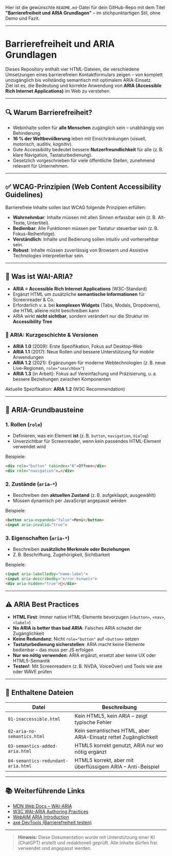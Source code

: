 Hier ist die gewünschte `README.md`-Datei für dein GitHub-Repo mit dem Titel **"Barrierefreiheit und ARIA Grundlagen"** – im stichpunktartigen Stil, ohne Demo und Fazit.

---


# Barrierefreiheit und ARIA Grundlagen

Dieses Repository enthält vier HTML-Dateien, die verschiedene Umsetzungen eines barrierefreien Kontaktformulars zeigen – von komplett unzugänglich bis vollständig semantisch mit optimalem ARIA-Einsatz.  
Ziel ist es, die Bedeutung und korrekte Anwendung von **ARIA (Accessible Rich Internet Applications)** im Web zu verstehen.

---

## 🔍 Warum Barrierefreiheit?

- Webinhalte sollen für **alle Menschen** zugänglich sein – unabhängig von Behinderung.
- **16 % der Weltbevölkerung** leben mit Einschränkungen (visuell, motorisch, auditiv, kognitiv).
- Gute Accessibility bedeutet bessere **Nutzerfreundlichkeit** für alle (z. B. klare Navigation, Tastaturbedienung).
- Gesetzlich vorgeschrieben für viele öffentliche Stellen, zunehmend relevant für Unternehmen.

---

## ✅ WCAG-Prinzipien (Web Content Accessibility Guidelines)

Barrierefreie Inhalte sollen laut WCAG folgende Prinzipien erfüllen:

- **Wahrnehmbar**: Inhalte müssen mit allen Sinnen erfassbar sein (z. B. Alt-Texte, Untertitel).
- **Bedienbar**: Alle Funktionen müssen per Tastatur steuerbar sein (z. B. Fokus-Reihenfolge).
- **Verständlich**: Inhalte und Bedienung sollen intuitiv und vorhersehbar sein.
- **Robust**: Inhalte müssen zuverlässig von Browsern und Assistive Technologies interpretierbar sein.

---

## 🧩 Was ist WAI-ARIA?

- **ARIA = Accessible Rich Internet Applications** (W3C-Standard)
- Ergänzt HTML um zusätzliche **semantische Informationen** für Screenreader & Co.
- Erforderlich v. a. bei **komplexen Widgets** (Tabs, Modals, Dropdowns), die HTML alleine nicht beschreiben kann
- ARIA wirkt **nicht sichtbar**, sondern verändert nur die Struktur im **Accessibility Tree**

### 🔄 ARIA: Kurzgeschichte & Versionen

- **ARIA 1.0** (2009): Erste Spezifikation, Fokus auf Desktop-Web
- **ARIA 1.1** (2017): Neue Rollen und bessere Unterstützung für mobile Anwendungen
- **ARIA 1.2** (2021): Ergänzungen für moderne Webtechnologien (z. B. neue Live-Regionen, `role="searchbox"`)
- **ARIA 1.3** (in Arbeit): Fokus auf Vereinfachung und Präzisierung, u. a. bessere Beziehungen zwischen Komponenten

Aktuelle Spezifikation: **ARIA 1.2** (W3C Recommendation)

---

## 🧱 ARIA-Grundbausteine

### 1. Rollen (`role`)
- Definieren, was ein Element **ist** (z. B. `button`, `navigation`, `dialog`)
- Unverzichtbar für Screenreader, wenn kein passendes HTML-Element verwendet wird

Beispiele:
```html
<div role="button" tabindex="0">Öffnen</div>
<div role="navigation">…</div>
````

### 2. Zustände (`aria-*`)

* Beschreiben den **aktuellen Zustand** (z. B. aufgeklappt, ausgewählt)
* Müssen dynamisch per JavaScript angepasst werden

Beispiele:

```html
<button aria-expanded="false">Menü</button>
<input aria-invalid="true">
```

### 3. Eigenschaften (`aria-*`)

* Beschreiben **zusätzliche Merkmale oder Beziehungen**
* Z. B. Beschriftung, Zugehörigkeit, Sichtbarkeit

Beispiele:

```html
<input aria-labelledby="name-label">
<input aria-describedby="error-hinweis">
<div aria-hidden="true">🎨</div>
```

---

## ⚠️ ARIA Best Practices

* **HTML First**: Immer native HTML-Elemente bevorzugen (`<button>`, `<nav>`, `<label>`)
* **No ARIA is better than bad ARIA**: Falsches ARIA schadet der Zugänglichkeit
* **Keine Redundanz**: Nicht `role="button"` auf `<button>` setzen
* **Tastaturbedienung sicherstellen**: ARIA macht keine Elemente bedienbar – das muss per JS erfolgen
* **Nur wo nötig verwenden**: ARIA ergänzt, ersetzt aber keine UX oder HTML5-Semantik
* **Testen!**: Mit Screenreadern (z. B. NVDA, VoiceOver) und Tools wie axe oder WAVE prüfen

---

## 📁 Enthaltene Dateien

| Datei                            | Beschreibung                                                    |
| -------------------------------- | --------------------------------------------------------------- |
| `01-inaccessible.html`           | Kein HTML5, kein ARIA – zeigt typische Fehler                   |
| `02-aria-no-semantics.html`     | Kein semantisches HTML, aber ARIA-Einsatz rettet Zugänglichkeit |
| `03-semantics-added-aria.html`      | HTML5 korrekt genutzt, ARIA nur wo nötig ergänzt                |
| `04-semantics-redundant-aria.html` | HTML5 korrekt, aber mit überflüssigem ARIA – Anti-Beispiel      |

---

## 📚 Weiterführende Links

* [MDN Web Docs – WAI-ARIA](https://developer.mozilla.org/de/docs/Web/Accessibility/ARIA)
* [W3C WAI-ARIA Authoring Practices](https://www.w3.org/WAI/ARIA/apg/)
* [WebAIM ARIA Introduction](https://webaim.org/techniques/aria/)
* [axe DevTools (Barrierefreiheit testen)](https://www.deque.com/axe/devtools/)

---

> **Hinweis:** Diese Dokumentation wurde mit Unterstützung einer KI (ChatGPT) erstellt und redaktionell geprüft. Alle Inhalte dürfen frei verwendet und angepasst werden.

